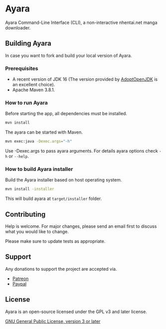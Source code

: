 # Ayara

Ayara Command-Line Interface (CLI), a non-interactive nhentai.net manga downloader.

## Building Ayara

In case you want to fork and build your local version of Ayara.

### Prerequisites

- A recent version of JDK 16 (The version provided by [AdoptOpenJDK](https://adoptopenjdk.net/) is an excellent choice).
- Apache Maven 3.8.1.

### How to run Ayara

Before starting the app, all dependencies must be installed.

```bash
mvn install
```

The ayara can be started with Maven.

```bash
mvn exec:java -Dexec.args="-h"
```

Use -Dexec.args to pass ayara arguments.
For details ayara options check `-h` or `--help`.

### How to build Ayara installer

Build the Ayara installer based on host operating system.

```bash
mvn install -installer
```

This will build ayara at `target/installer` folder.

## Contributing

Help is welcome.
For major changes, please send an email first to discuss what you would like to change.

Please make sure to update tests as appropriate.

## Support

Any donations to support the project are accepted via.

- [Patreon](https://www.patreon.com/swardana)
- [Paypal](https://www.paypal.me/sukmawardana/10)

## License

Ayara is an open-source licensed under the GPL v3 and later license.

[GNU General Public License, version 3 or later](COPYING)
